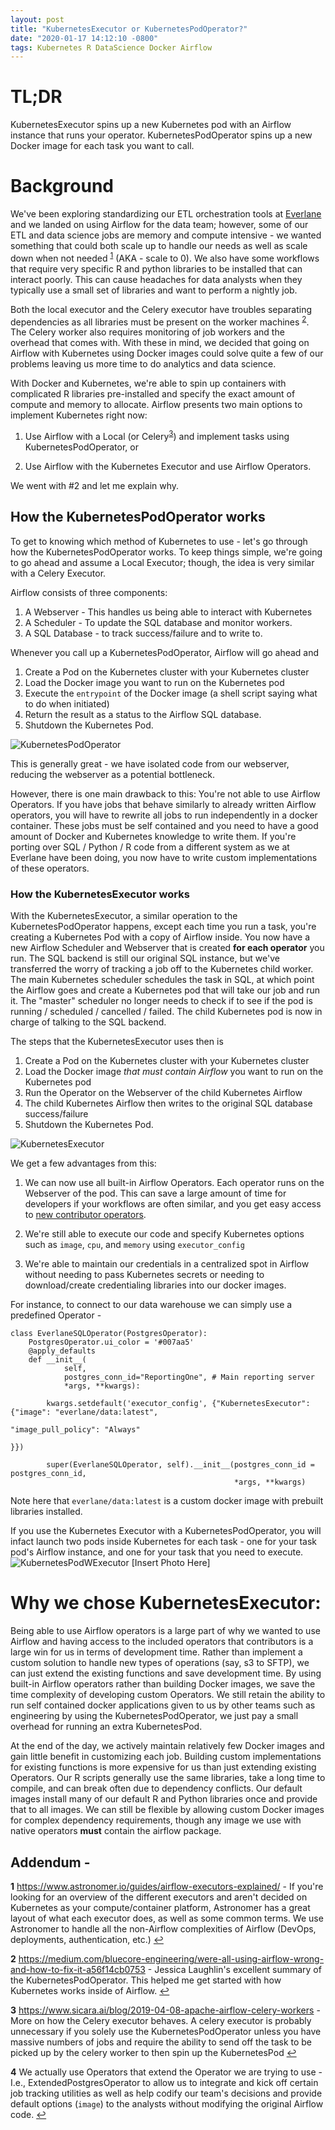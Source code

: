 ```yaml
---
layout: post
title: "KubernetesExecutor or KubernetesPodOperator?"
date: "2020-01-17 14:12:10 -0800"
tags: Kubernetes R DataScience Docker Airflow
---
```

# **TL;DR**
KubernetesExecutor spins up a new Kubernetes pod with an Airflow instance that runs your operator. KubernetesPodOperator spins up a new Docker image for each task you want to call.

# Background

We've been exploring standardizing our ETL orchestration tools at [Everlane](https://www.everlane.com/) and we landed on using Airflow for the data team; however, some of our ETL and data science jobs are memory and compute intensive - we wanted something that could both scale up to handle our needs as well as scale down when not needed <sup id="a1">[1](#f1)</sup> (AKA -  scale to 0). We also have some workflows that require very specific R and python libraries to be installed that can interact poorly. This can cause headaches for data analysts when they typically use a small set of libraries and want to perform a nightly job.

Both the local executor and the Celery executor have troubles separating dependencies as all libraries must be present on the worker machines <sup id="a2">[2](#f2)</sup>. The Celery worker also requires monitoring of job workers and the overhead that comes with. With these in mind, we decided that going on Airflow with Kubernetes using Docker images could solve quite a few of our problems leaving us more time to do analytics and data science.

With Docker and Kubernetes, we're able to spin up containers with complicated R libraries pre-installed and specify the exact amount of compute and memory to allocate. Airflow presents two main options to implement Kubernetes right now:

1. Use Airflow with a Local (or Celery<sup id="a3">[3](#f3)</sup>) and implement tasks using KubernetesPodOperator, or

1. Use Airflow with the Kubernetes Executor and use Airflow Operators.

We went with #2 and let me explain why.

## How the KubernetesPodOperator works

To get to knowing which method of Kubernetes to use - let's go through how the KubernetesPodOperator works. To keep things simple, we're going to go ahead and assume a Local Executor; though, the idea is very similar with a Celery Executor.

Airflow consists of three components:

1. A Webserver - This handles us being able to interact with Kubernetes
1. A Scheduler - To update the SQL database and monitor workers.
1. A SQL Database - to track success/failure and to write to.

Whenever you call up a KubernetesPodOperator, Airflow will go ahead and

   1. Create a Pod on the Kubernetes cluster with your Kubernetes cluster
   2. Load the Docker image you want to run on the Kubernetes pod
   3. Execute the `entrypoint` of the Docker image (a shell script saying what to do when initiated)
   4. Return the result as a status to the Airflow SQL database.
   5. Shutdown the Kubernetes Pod.

![KubernetesPodOperator](/assets/img/airflow--kubernetes-executor-vs-kubernetes-pod-operator/kubernetespodoperator.png)

This is generally great - we have isolated code from our webserver, reducing the webserver as a potential bottleneck.

 However, there is one main drawback to this: You're not able to use Airflow Operators. If you have jobs that behave similarly to already written Airflow operators, you will have to rewrite all jobs to run independently in a docker container. These jobs must be self contained and you need to have a good amount of Docker and Kubernetes knowledge to write them. If you're porting over SQL / Python / R code from a different system as we at Everlane have been doing, you now have to write custom implementations of these operators.


### How the KubernetesExecutor works

With the KubernetesExecutor, a similar operation to the KubernetesPodOperator happens, except each time you run a task, you're creating a Kubernetes Pod with a copy of Airflow inside. You now have a new Airflow Scheduler and Webserver that is created **for each operator** you run. The SQL backend is still our original SQL instance, but we've transferred the worry of tracking a job off to the Kubernetes child worker. The main Kubernetes scheduler schedules the task in SQL, at which point the Airflow goes and create a Kubernetes pod that will take our job and run it. The "master" scheduler no longer needs to check if to see if the pod is running / scheduled / cancelled / failed. The child Kubernetes pod is now in charge of talking to the SQL backend.

The steps that the KubernetesExecutor uses then is


   1. Create a Pod on the Kubernetes cluster with your Kubernetes cluster
   2. Load the Docker image *that must contain Airflow* you want to run on the Kubernetes pod
   3. Run the Operator on the Webserver of the child Kubernetes Airflow
   4. The child Kubernetes Airflow then writes to the original SQL database success/failure
   5. Shutdown the Kubernetes Pod.


![KubernetesExecutor](/assets/img/airflow--kubernetes-executor-vs-kubernetes-pod-operator/kubernetesexecutor.png)


We get a few advantages from this:

1. We can now use all built-in Airflow Operators. Each operator runs on the Webserver of the pod. This can save a large amount of time for developers if your workflows are often similar, and you get easy access to [new contributor operators](https://github.com/apache/airflow/tree/master/airflow/contrib/operators).

1. We're still able to execute our code and specify Kubernetes options such as `image`, `cpu`, and `memory` using `executor_config`

1. We're able to maintain our credentials in a centralized spot in Airflow without needing to pass Kubernetes secrets or needing to download/create credentialing libraries into our docker images.


For instance, to connect to our data warehouse we can simply use a predefined Operator -

```
class EverlaneSQLOperator(PostgresOperator):
    PostgresOperator.ui_color = '#007aa5'
    @apply_defaults
    def __init__(
            self,
            postgres_conn_id="ReportingOne", # Main reporting server
            *args, **kwargs):

        kwargs.setdefault('executor_config', {"KubernetesExecutor": {"image": "everlane/data:latest",
                                                                     "image_pull_policy": "Always"
                                                                     }})

        super(EverlaneSQLOperator, self).__init__(postgres_conn_id = postgres_conn_id,
                                                  *args, **kwargs)

```

Note here that `everlane/data:latest` is a custom docker image with prebuilt libraries installed.


If you use the Kubernetes Executor with a KubernetesPodOperator, you will infact launch two pods inside Kubernetes for each task - one for your task pod's Airflow instance, and one for your task that you need to execute.
![KubernetesPodWExecutor](/assets/img/airflow--kubernetes-executor-vs-kubernetes-pod-operator/kubernetespodwexecutor.png)
[Insert Photo Here]


# Why we chose KubernetesExecutor:

 Being able to use Airflow operators is a large part of why we wanted to use Airflow and having access to the included operators that contributors is a large win for us in terms of development time. Rather than implement a custom solution to handle new types of operations (say, s3 to SFTP), we can just extend the existing functions and save development time. By using built-in Airflow operators rather than building Docker images, we save the time complexity of developing custom Operators. We still retain the ability to run self contained docker applications given to us by other teams such as engineering by using the KubernetesPodOperator, we just pay a small overhead for running an extra KubernetesPod.

 At the end of the day, we actively maintain relatively few Docker images and gain little benefit in customizing each job. Building custom implementations for existing functions is more expensive for us than just extending existing Operators. Our R scripts generally use the same libraries, take a long time to compile,  and can break often due to dependency conflicts.  Our default images install many of our default R and Python libraries once and provide that to all images. We can still be flexible by allowing custom Docker images for complex dependency requirements, though any image we use with native operators **must** contain the airflow package.


## Addendum -

<b id="f1">1</b> https://www.astronomer.io/guides/airflow-executors-explained/ - If you're looking for an overview of the different executors and aren't decided on Kubernetes as your compute/container platform, Astronomer has a great layout of what each executor does, as well as some common terms. We use Astronomer to handle all the non-Airflow complexities of Airflow (DevOps, deployments, authentication, etc.)  [↩](#a1)

<b id="f2">2</b> https://medium.com/bluecore-engineering/were-all-using-airflow-wrong-and-how-to-fix-it-a56f14cb0753 - Jessica Laughlin's excellent summary of the KubernetesPodOperator. This helped me get started with how Kubernetes works inside of Airflow. [↩](#a2)


<b id="f3">3</b> https://www.sicara.ai/blog/2019-04-08-apache-airflow-celery-workers - More on how the Celery executor behaves. A celery executor is probably unnecessary if you solely use the KubernetesPodOperator unless you have massive numbers of jobs and require the ability to send off the task to be picked up by the celery worker to then spin up the KubernetesPod [↩](#a3)

 <b id="f4">4</b>  We actually use Operators that extend the Operator we are trying to use - I.e., ExtendedPostgresOperator to allow us to integrate and kick off certain job tracking utilities as well as help codify our team's decisions and provide default options (`image`) to the analysts without modifying the original Airflow code. [↩](#a4)
